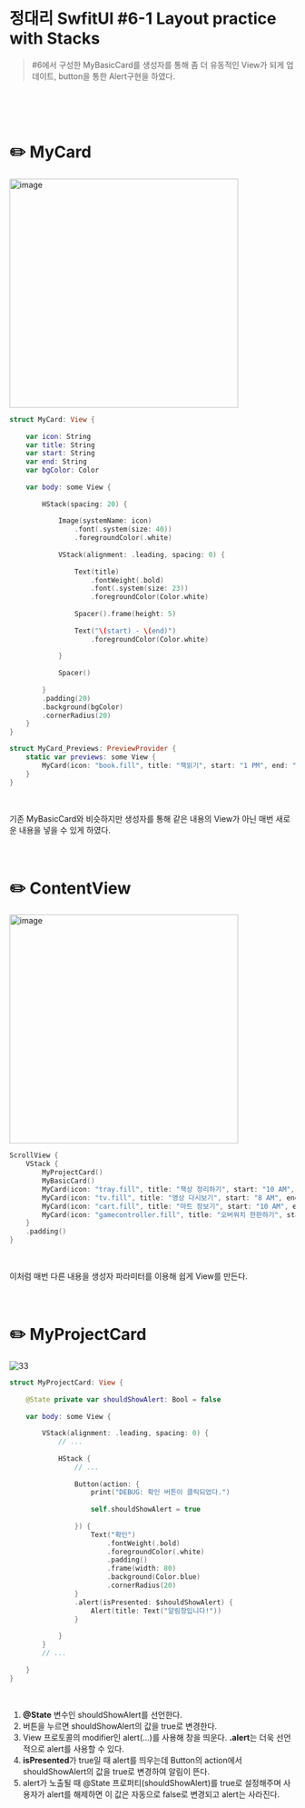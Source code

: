 #  정대리 SwfitUI #6-1 Layout practice with Stacks

> #6에서 구성한 MyBasicCard를 생성자를 통해 좀 더 유동적인 View가 되게 업데이트, button을 통한 Alert구현을 하였다.
<br>
<br>
<br>
    
# ✏️ MyCard

<img width="403" alt="image" src="https://user-images.githubusercontent.com/63503972/227210567-842adbb1-ec3a-42cd-9166-c919839a006e.png">
<br>

```swift
struct MyCard: View {
    
    var icon: String
    var title: String
    var start: String
    var end: String
    var bgColor: Color
    
    var body: some View {
        
        HStack(spacing: 20) {
            
            Image(systemName: icon)
                .font(.system(size: 40))
                .foregroundColor(.white)
            
            VStack(alignment: .leading, spacing: 0) {
                
                Text(title)
                    .fontWeight(.bold)
                    .font(.system(size: 23))
                    .foregroundColor(Color.white)
                
                Spacer().frame(height: 5)
                
                Text("\(start) - \(end)")
                    .foregroundColor(Color.white)
                
            }
            
            Spacer()
            
        }
        .padding(20)
        .background(bgColor)
        .cornerRadius(20)
    }
}

struct MyCard_Previews: PreviewProvider {
    static var previews: some View {
        MyCard(icon: "book.fill", title: "책읽기", start: "1 PM", end: "3 PM", bgColor: Color.green)
    }
}
```
<br>

기존 MyBasicCard와 비슷하지만 생성자를 통해 같은 내용의 View가 아닌 매번 새로운 내용을 넣을 수 있게 하였다.
<br>
<br>
<br>

# ✏️ ContentView

<img width="403" alt="image" src="https://user-images.githubusercontent.com/63503972/227211112-11bcee13-073c-42e1-aedb-b1730c787f12.png">
<br>

```swift
ScrollView {
    VStack {
        MyProjectCard()
        MyBasicCard()
        MyCard(icon: "tray.fill", title: "책상 정리하기", start: "10 AM", end: "11 AM", bgColor: Color.blue)
        MyCard(icon: "tv.fill", title: "영상 다시보기", start: "8 AM", end: "9 AM", bgColor: Color.blue)
        MyCard(icon: "cart.fill", title: "마트 장보기", start: "10 AM", end: "11 AM", bgColor: Color.blue)
        MyCard(icon: "gamecontroller.fill", title: "오버워치 한판하기", start: "2 PM", end: "3 PM", bgColor: Color.blue)
    }
    .padding()
}
```
<br>

이처럼 매번 다른 내용을 생성자 파라미터를 이용해 쉽게 View를 만든다.
<br>
<br>
<br>

# ✏️ MyProjectCard

![33](https://user-images.githubusercontent.com/63503972/227211582-154c15ce-43eb-4f20-acc2-44723824f350.gif)
<br>

```swift
struct MyProjectCard: View {
    
    @State private var shouldShowAlert: Bool = false
    
    var body: some View {
        
        VStack(alignment: .leading, spacing: 0) {
            // ...
            
            HStack {
                // ...
                
                Button(action: {
                    print("DEBUG: 확인 버튼이 클릭되었다.")
                    
                    self.shouldShowAlert = true
                    
                }) {
                    Text("확인")
                        .fontWeight(.bold)
                        .foregroundColor(.white)
                        .padding()
                        .frame(width: 80)
                        .background(Color.blue)
                        .cornerRadius(20)
                }
                .alert(isPresented: $shouldShowAlert) {
                    Alert(title: Text("알림창입니다!"))
                }
    
            }
        }
        // ...
        
    }
}
```
<br>

1. **@State** 변수인 shouldShowAlert를 선언한다.
2. 버튼을 누르면 shouldShowAlert의 값을 true로 변경한다.
3. View 프로토콜의 modifier인 alert(...)를 사용해 창을 띄운다. **.alert**는 더욱 선언적으로 alert를 사용할 수 있다.
4. **isPresented**가 true일 때 alert를 띄우는데 Button의 action에서 shouldShowAlert의 값을 true로 변경하여 알림이 뜬다.
5. alert가 노출될 때 @State 프로퍼티(shouldShowAlert)를 true로 설정해주며 사용자가 alert를 해제하면
    이 값은 자동으로 false로 변경되고 alert는 사라진다.


